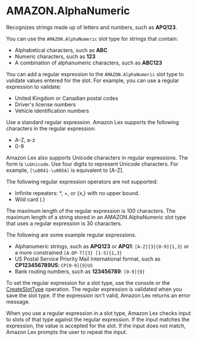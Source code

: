 # AMAZON\.AlphaNumeric<a name="built-in-slot-alphanumeric"></a>

Recognizes strings made up of letters and numbers, such as **APQ123**\.

You can use the `AMAZON.AlphaNumeric` slot type for strings that contain: 
+ Alphabetical characters, such as **ABC**
+ Numeric characters, such as **123**
+ A combination of alphanumeric characters, such as **ABC123**

You can add a regular expression to the `AMAZON.AlphaNumeric` slot type to validate values entered for the slot\. For example, you can use a regular expression to validate:
+ United Kingdom or Canadian postal codes
+ Driver's license numbers
+ Vehicle identification numbers

Use a standard regular expression\. Amazon Lex supports the following characters in the regular expression:
+ A\-Z, a\-z
+ 0\-9

Amazon Lex also supports Unicode characters in regular expressions\. The form is `\uUnicode`\. Use four digits to represent Unicode characters\. For example, `[\u0041-\u005A]` is equivalent to \[A\-Z\]\.

The following regular expression operators are not supported:
+ Infinite repeaters: \*, \+, or \{x,\} with no upper bound\.
+ Wild card \(\.\)

The maximum length of the regular expression is 100 characters\. The maximum length of a string stored in an AMAZON\.AlphaNumeric slot type that uses a regular expression is 30 characters\.

The following are some example regular expressions\.
+ Alphanumeric strings, such as **APQ123** or **APQ1**: `[A-Z]{3}[0-9]{1,3}` or a more constrained `[A-DP-T]{3} [1-5]{1,3}`
+ US Postal Service Priority Mail International format, such as **CP123456789US**: `CP[0-9]{9}US`
+ Bank routing numbers, such as **123456789**: `[0-9]{9}`

To set the regular expression for a slot type, use the console or the [CreateSlotType](API_CreateSlotType.md) operation\. The regular expression is validated when you save the slot type\. If the expression isn't valid, Amazon Lex returns an error message\.

When you use a regular expression in a slot type, Amazon Lex checks input to slots of that type against the regular expression\. If the input matches the expression, the value is accepted for the slot\. If the input does not match, Amazon Lex prompts the user to repeat the input\. 